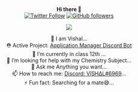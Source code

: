 <div align="center">
  
<b> Hi there 👋  </b>  
[![Twitter Follow](https://img.shields.io/twitter/follow/imshVishal?label=Follow)](https://twitter.com/adityatripathid)
[![GitHub followers](https://img.shields.io/github/followers/imshVishal?label=Follow&style=social)](https://github.com/AdityaTD)
<div class="center">
<img src="https://readme-github-stats.now.sh/api?username=imkrvishal&theme=light&show_icons=true" class="center">
</div>

🔭 I am Vishal...  
⛑  Active Project: [Application Manager Discord Bot](https://imkrvishal.gitbook.io/application-manager)  
🌱 I’m currently in class 12th ...  
🤔 I’m looking for help with my Chemistry Subject...  
💬 Ask me Anything you want...  
📫 How to reach me: [Discord: VîSH∆L#6969](https://discord.com/users/726287877897584673)...  
⚡ Fun fact: Searching for a mate😅...  

</div>
